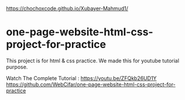https://chochoxcode.github.io/Xubayer-Mahmud1/
# one-page-website-html-css-project-for-practice
This project is for html &amp; css practice. We made this for youtube tutorial purpose.

Watch The Complete Tutorial : https://youtu.be/ZFQkb26UD1Y
https://github.com/WebCifar/one-page-website-html-css-project-for-practice
